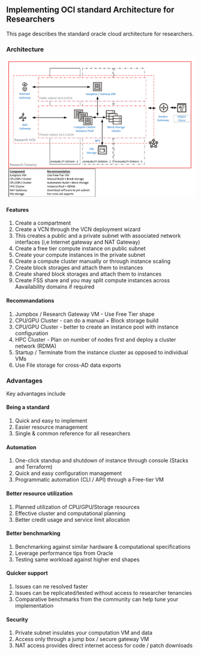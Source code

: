 ## Implementing OCI standard Architecture for Researchers

This page describes the standard oracle cloud architecture for researchers. 

### Architecture 
![](images/ArchStd.png)

#### Features 
1. Create a compartment
2. Create a VCN through the VCN deployment wizard
3. This creates a public and a private subnet with associated network interfaces (i,e Internet gateway and NAT Gateway)
4. Create a free tier compute instance on public subnet
5. Create your compute instances in the private subnet
6. Create a compute cluster manually or through instance scaling
7. Create block storages and attach them to instances
8. Create shared block storages and attach them to instances
9. Create FSS share and you may split compute instances across Aavailability domains if required

#### Recommandations
1. Jumpbox / Research Gateway VM - Use Free Tier shape
2. CPU/GPU Cluster - can do a manual + Block storage build
3. CPU/GPU Cluster - better to create an instance pool with instance configuration
4. HPC Cluster - Plan on number of nodes first and deploy a cluster network (RDMA)
5. Startup / Terminate from the instance cluster as opposed to individual VMs
6. Use File storage for cross-AD data exports

### Advantages
Key advantages include

#### Being a standard
1. Quick and easy to implement 
2. Easier resource management
3. Single & common reference for all researchers
#### Automation
1. One-click standup and shutdown of instance through console (Stacks and Terraform) 
2. Quick and easy configuration management
3. Programmatic automation (CLI / API) through a Free-tier VM
#### Better resource utilization
1. Planned utilization of CPU/GPU/Storage resources
2. Effective cluster and computational planning
3. Better credit usage and service limit allocation
#### Better benchmarking
1. Benchmarking against similar hardware & computational specifications
2. Leverage performance tips from Oracle
3. Testing same workload against higher end shapes
#### Quicker support 
1.  Issues can ne resolved faster
2. Issues can be replicated/tested without access to researcher tenancies
3. Comparative benchmarks from the community can help tune your implementation 
#### Security
1. Private subnet insulates your computation VM and data
2. Access only through a jump box / secure gateway VM
3. NAT access provides direct internet access for code / patch downloads
